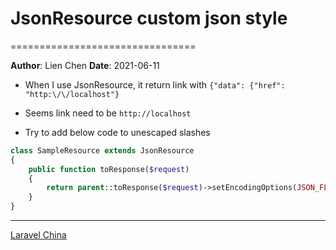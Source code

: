 # JsonResource custom json style
================================

**Author**: Lien Chen  **Date**: 2021-06-11

* When I use JsonResource, it return link with `{"data": {"href": "http:\/\/localhost"}`
* Seems link need to be `http://localhost`

* Try to add below code to unescaped slashes

```php
class SampleResource extends JsonResource
{
    public function toResponse($request)
    {
        return parent::toResponse($request)->setEncodingOptions(JSON_FLAGS);
    }
}
```

---

[Laravel China](https://learnku.com/articles/28054?order_by=vote_count&)
